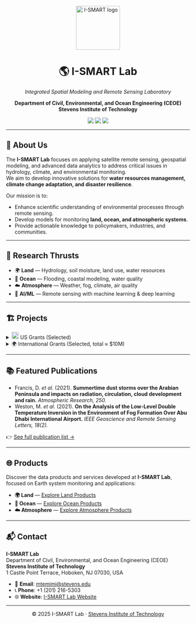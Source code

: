 <p align="center">
  <img src="https://web.stevens.edu/ismart/images/logo.png" width="120" alt="I-SMART logo"/>
</p>

<h1 align="center">🌎 I-SMART Lab</h1>
<p align="center"><i>Integrated Spatial Modeling and Remote Sensing Laboratory</i></p>
<p align="center"><b>Department of Civil, Environmental, and Ocean Engineering (CEOE)<br>
Stevens Institute of Technology</b></p>

<p align="center">
  <a href="https://www.stevens.edu/"><img src="https://img.shields.io/badge/Stevens-Institute-red"></a>
  <a href="#-research-thrusts"><img src="https://img.shields.io/badge/Focus-Remote%20Sensing%20%7C%20Modeling%20%7C%20AI-blue"></a>
  <a href="#-contact"><img src="https://img.shields.io/badge/Location-Hoboken%2C%20NJ-0A7"></a>
</p>

---

## 🔬 About Us
The **I-SMART Lab** focuses on applying satellite remote sensing, geospatial modeling, and advanced data analytics to address critical issues in hydrology, climate, and environmental monitoring.  
We aim to develop innovative solutions for **water resources management, climate change adaptation, and disaster resilience**.  

Our mission is to:
- Enhance scientific understanding of environmental processes through remote sensing.  
- Develop models for monitoring **land, ocean, and atmospheric systems**.  
- Provide actionable knowledge to policymakers, industries, and communities.  

---

## 🚀 Research Thrusts
- 🌍 **Land** — Hydrology, soil moisture, land use, water resources  
- 🌊 **Ocean** — Flooding, coastal modeling, water quality  
- ☁️ **Atmosphere** — Weather, fog, climate, air quality  
- 🤖 **AI/ML** — Remote sensing with machine learning & deep learning  

---

## 🏗️ Projects

<details>
<summary><img src="https://cdn.jsdelivr.net/gh/lipis/flag-icons/flags/4x3/us.svg" width="20"/> US Grants (Selected)</summary>

- **PI**: *Assessing the integration of river ice information in the National Water Model to enhance river flow routing in northern watersheds* — NOAA COMET Program (2021–2022).  
- **Co-I**: *Operational river ice monitoring and forecasting over the US and the globe using SNPP and NOAA-20 VIIRS imagery* — NOAA JPSS (2018–2021).  
- **Co-I**: *An enhanced operational system for the mapping of river ice using SNPP VIIRS for river ice-jam modeling* — NOAA JPSS (2016–2018).  
- **PI**: *Surface water extent and inundation mapping using observations from NPP ATMS sensor* — NOAA JPSS (2012–2013).  
- **Co-I**: *River and Lake Ice mapping using NPP/JPSS VIIRS sensor to support NOAA NWS* — NOAA JPSS (2012–2015).  
- **Co-I**: *Application of evapotranspiration and soil moisture remote sensing products to enhance hydrological modeling for decision support in the New York City water supply* — NASA Earth Science Division (2011).  
- **PI**: *Assessment of assimilating NPP/JPSS ATMS land surface sensitive observations in the NOAA Global Forecast System using GSI* — NOAA JCSDA JPSS Program (2012–2013).  
- **PI**: *Establishment of a soil moisture observation network to support SMAP Cal/Val activities* — NASA Science Mission Directorate (2012–2017).  
- **Collaborator**: *HASILHEP: Hawaii-Siliana Higher Education Partnership for Strengthening the Capacity of Siliana's Higher Institute of Technological Studies* — USAID.  
- **PI**: *River ice monitoring over the Susquehanna River Basin using remote sensing data* — NOAA NWS (2009–2012).  
- **PI**: *NOAA-CREST Land Emissivity Products From Passive Microwave Observations* — NOAA NWS (2012).  
- **Co-I**: *Enhanced use of GOES for estimating land surface wetness with application to wildfire forecasting* — NOAA GIMPAP (2012).  
- **Co-I**: *Establishing the application of high resolution satellite imagery to improve coastal and estuarine models* — NASA ROSES A.28 (2008).  
- **Co-I**: *Evaluation of Residential and Transportation Impact of Predicted Coastal Flooding in Climate Change* — UTRC (2012).  
- **PI**: *Development of an advanced technique for mapping and monitoring sea and lake ice for the future GOES-R ABI* — NOAA NESDIS (2009–2011).  
- **Co-I**: *Understanding and improving California’s river and water resources predictions using in situ and remote sensing data* — NOAA NWS (2009).  

</details>

<details>
<summary>🌍 International Grants (Selected, total ≈ $10M)</summary>

- **PI**: *A novel system for air quality monitoring using satellite- and modeling-based techniques: Towards real-time high-resolution monitoring of air quality* — UAE Ministry of Climate Change and Environment (2016–2020).  
- **PI**: *Towards achieving a fog-ready air traffic management system for Etihad Airways: Numerical forecast and satellite tracking of fog* — Etihad Airways (2015–2020).  
- **PI**: *Numerical Modelling of Radionuclides Dispersion in the UAE Environment (MORAD Project)* — UAE Federal Authority for Nuclear Regulation (2019–2022).  
- **PI**: *Study on Particulate Matter PM2.5 Composition and its Correlation with PM10 Concentrations* — UAE Ministry of Environment and Water (2015–2016).  
- **PI**: *Combat the emerging impacts of harmful algal blooms on desalination plants using satellite imagery and hydrodynamic modeling* — USAID & MEDRC (2015–2016).  
- **PI**: *Integrating schemes from UAE Rain Enhancement Projects into a unified multi-component atmospheric model* — UAE National Center of Meteorology (2018–2022).  
- **PI**: *Integrating satellite passive microwave and optical data to enhance the monitoring of Antarctic sea ice* — Australian Antarctic Division & Masdar UAE (2018–2020).  
- **Co-I**: *Calibration and Validation of NASA SMAP satellite for the retrieval of Soil Moisture and its application to water resources and dust storms in Kuwait* — Kuwait Foundation for the Advancement of Science (2012–2017).  

</details>

---

## 📚 Featured Publications
- Francis, D. *et al.* (2021). **Summertime dust storms over the Arabian Peninsula and impacts on radiation, circulation, cloud development and rain.** *Atmospheric Research, 250.*  
- Weston, M. *et al.* (2021). **On the Analysis of the Low-Level Double Temperature Inversion in the Environment of Fog Formation Over Abu Dhabi International Airport.** *IEEE Geoscience and Remote Sensing Letters, 18(2).*  

👉 [See full publication list →](ismart_publications.md)

---

## 🌐 Products

Discover the data products and services developed at **I-SMART Lab**, focused on Earth system monitoring and applications:

- **🌍 Land** — [Explore Land Products](https://web.stevens.edu/ismart/land.html)  
- **🌊 Ocean** — [Explore Ocean Products](https://web.stevens.edu/ismart/ocean.html)  
- **☁️ Atmosphere** — [Explore Atmosphere Products](https://web.stevens.edu/ismart/atmosphere.html)  

---

## 📬 Contact

**I-SMART Lab**  
Department of Civil, Environmental, and Ocean Engineering (CEOE)  
**Stevens Institute of Technology**  
1 Castle Point Terrace, Hoboken, NJ 07030, USA  

- 📧 **Email**: [mtemimi@stevens.edu](mailto:mtemimi@stevens.edu)  
- 📞 **Phone**: +1 (201) 216-5303  
- 🌐 **Website**: [I-SMART Lab Website](https://web.stevens.edu/ismart/index.html)  

---


<p align="center">
  © 2025 I-SMART Lab · <a href="https://www.stevens.edu/">Stevens Institute of Technology</a>
</p>
